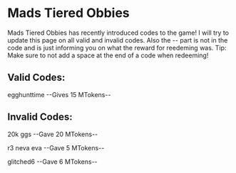 # Mads Tiered Obbies
Mads Tiered Obbies has recently introduced codes to the game! I will try to update this page on all valid and invalid codes. Also the -- part is not in the code and is just informing you on what the reward for reedeming was. Tip: Make sure to not add a space at the end of a code when redeeming!

## Valid Codes:
egghunttime --Gives 15 MTokens--

## Invalid Codes:
20k ggs --Gave 20 MTokens--

r3  neva eva --Gave 5 MTokens--

glitched6 --Gave 6 MTokens--
